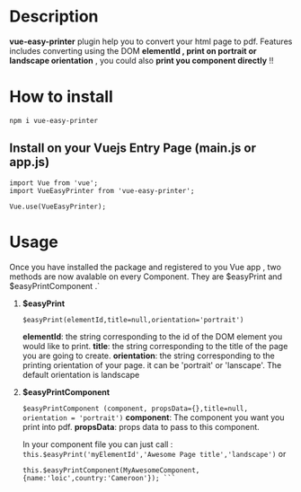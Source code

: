 # Description
**vue-easy-printer** plugin help you to convert your html page to pdf. Features includes converting using the DOM **elementId , print on portrait or landscape orientation** , you could also **print you component directly** !!

# How to install

    npm i vue-easy-printer

## Install on your Vuejs Entry Page (main.js or app.js)

    import Vue from 'vue';
    import VueEasyPrinter from 'vue-easy-printer';
    
    Vue.use(VueEasyPrinter);
    

# Usage
Once you have installed the package and registered to you Vue app , two methods are now avalable on every Component. They are $easyPrint and $easyPrintComponent .`

 1. **$easyPrint**
 

    ```$easyPrint(elementId,title=null,orientation='portrait')```
    
    **elementId**: the string corresponding to the id of the DOM element you would like to print.
    **title**: the string corresponding to the title of the page you are going to create.
    **orientation**: the string corresponding to the printing orientation of your page. it can be 'portrait' or 'lanscape'. The default orientation is landscape
    

 2. **$easyPrintComponent**
 

    ```$easyPrintComponent (component, propsData={},title=null, orientation = 'portrait')```
     **component**: The component you want you print into pdf.
     **propsData**: props data to pass to this component.
    
    In your component file you can just call : 
    ```this.$easyPrint('myElementId','Awesome Page title','landscape')```
    or 
    ``` import MyAwesomeComponent from './MyComponent';
    this.$easyPrintComponent(MyAwesomeComponent,{name:'loic',country:'Cameroon'}); ```
    

